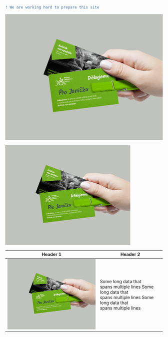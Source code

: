 ```diff
! We are working hard to prepare this site
```
 ![Work hard.](./img/card.jpg)
 
<img src="./img/card.jpg" alt="card" width="400"/>


| Header 1  | Header 2 |
| --------  | -------- |
| <img src="./img/card.jpg" alt="card" width="400"/> | Some long data that <br /> spans multiple lines Some long data that <br /> spans multiple lines Some long data that <br /> spans multiple lines |
